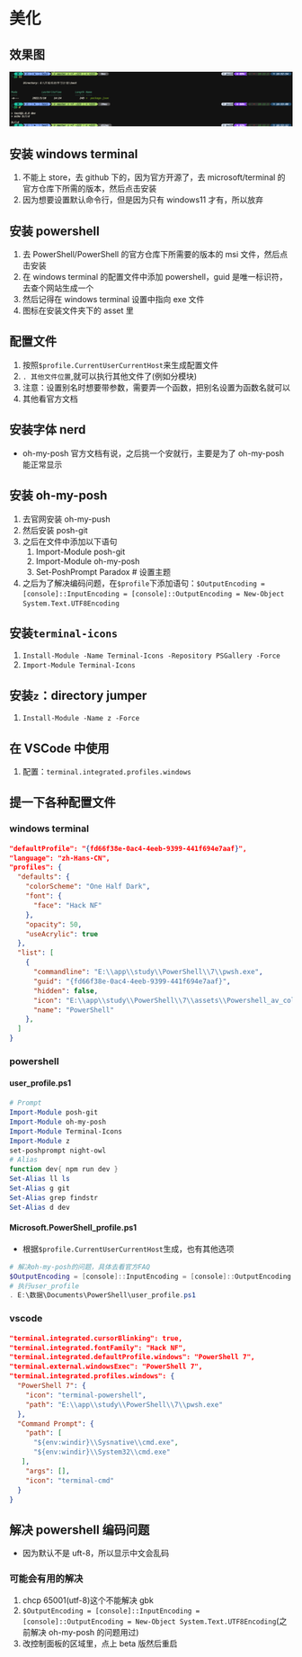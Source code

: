 # 美化

## 效果图

![效果图](/images/beautyresult.png)

## 安装 windows terminal

1. 不能上 store，去 github 下的，因为官方开源了，去 microsoft/terminal 的官方仓库下所需的版本，然后点击安装
2. 因为想要设置默认命令行，但是因为只有 windows11 才有，所以放弃

## 安装 powershell

1. 去 PowerShell/PowerShell 的官方仓库下所需要的版本的 msi 文件，然后点击安装
2. 在 windows terminal 的配置文件中添加 powershell，guid 是唯一标识符，去查个网站生成一个
3. 然后记得在 windows terminal 设置中指向 exe 文件
4. 图标在安装文件夹下的 asset 里

## 配置文件

1. 按照`$profile.CurrentUserCurrentHost`来生成配置文件
2. `. 其他文件位置`,就可以执行其他文件了(例如分模块)
3. 注意：设置别名时想要带参数，需要弄一个函数，把别名设置为函数名就可以
4. 其他看官方文档

## 安装字体 nerd

- oh-my-posh 官方文档有说，之后挑一个安就行，主要是为了 oh-my-posh 能正常显示

## 安装 oh-my-posh

1. 去官网安装 oh-my-push
2. 然后安装 posh-git
3. 之后在文件中添加以下语句
   1. Import-Module posh-git
   2. Import-Module oh-my-posh
   3. Set-PoshPrompt Paradox # 设置主题
4. 之后为了解决编码问题，在`$profile`下添加语句：`$OutputEncoding = [console]::InputEncoding = [console]::OutputEncoding = New-Object System.Text.UTF8Encoding`

## 安装`terminal-icons`

1. `Install-Module -Name Terminal-Icons -Repository PSGallery -Force`
2. `Import-Module Terminal-Icons`

## 安装`z`：directory jumper

1. `Install-Module -Name z -Force`

## 在 VSCode 中使用

1. 配置：`terminal.integrated.profiles.windows`

## 提一下各种配置文件

### windows terminal

```json
"defaultProfile": "{fd66f38e-0ac4-4eeb-9399-441f694e7aaf}",
"language": "zh-Hans-CN",
"profiles": {
  "defaults": {
    "colorScheme": "One Half Dark",
    "font": {
      "face": "Hack NF"
    },
    "opacity": 50,
    "useAcrylic": true
  },
  "list": [
    {
      "commandline": "E:\\app\\study\\PowerShell\\7\\pwsh.exe",
      "guid": "{fd66f38e-0ac4-4eeb-9399-441f694e7aaf}",
      "hidden": false,
      "icon": "E:\\app\\study\\PowerShell\\7\\assets\\Powershell_av_colors.ico",
      "name": "PowerShell"
    },
  ]
}
```

### powershell

#### user_profile.ps1

```powershell
# Prompt
Import-Module posh-git
Import-Module oh-my-posh
Import-Module Terminal-Icons
Import-Module z
set-poshprompt night-owl
# Alias
function dev{ npm run dev }
Set-Alias ll ls
Set-Alias g git
Set-Alias grep findstr
Set-Alias d dev
```

#### Microsoft.PowerShell_profile.ps1

- 根据`$profile.CurrentUserCurrentHost`生成，也有其他选项

```powershell
# 解决oh-my-posh的问题，具体去看官方FAQ
$OutputEncoding = [console]::InputEncoding = [console]::OutputEncoding = New-Object System.Text.UTF8Encoding
# 执行user_profile
. E:\数据\Documents\PowerShell\user_profile.ps1
```

### vscode

```json
"terminal.integrated.cursorBlinking": true,
"terminal.integrated.fontFamily": "Hack NF",
"terminal.integrated.defaultProfile.windows": "PowerShell 7",
"terminal.external.windowsExec": "PowerShell 7",
"terminal.integrated.profiles.windows": {
  "PowerShell 7": {
    "icon": "terminal-powershell",
    "path": "E:\\app\\study\\PowerShell\\7\\pwsh.exe"
  },
  "Command Prompt": {
    "path": [
      "${env:windir}\\Sysnative\\cmd.exe",
      "${env:windir}\\System32\\cmd.exe"
   ],
    "args": [],
    "icon": "terminal-cmd"
  }
}
```

## 解决 powershell 编码问题

- 因为默认不是 uft-8，所以显示中文会乱码

### 可能会有用的解决

1. chcp 65001(utf-8)这个不能解决 gbk
2. `$OutputEncoding = [console]::InputEncoding = [console]::OutputEncoding = New-Object System.Text.UTF8Encoding`(之前解决 oh-my-posh 的问题用过)
3. 改控制面板的区域里，点上 beta 版然后重启
